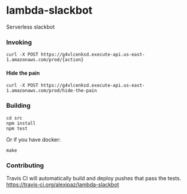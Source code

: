 # lambda-slackbot
Serverless slackbot

### Invoking

```
curl -X POST https://g4vlcenksd.execute-api.us-east-1.amazonaws.com/prod/{action}
```

#### Hide the pain
```
curl -X POST https://g4vlcenksd.execute-api.us-east-1.amazonaws.com/prod/hide-the-pain
```

### Building

```
cd src
npm install
npm test
```

Or if you have docker:

```
make
```

### Contributing

Travis CI will automatically build and deploy pushes that pass the tests.
https://travis-ci.org/alexjpaz/lambda-slackbot
